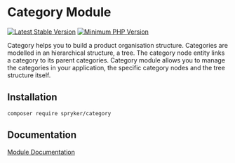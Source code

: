 # Category Module
[![Latest Stable Version](https://poser.pugx.org/spryker/category/v/stable.svg)](https://packagist.org/packages/spryker/category)
[![Minimum PHP Version](https://img.shields.io/badge/php-%3E%3D%207.4-8892BF.svg)](https://php.net/)

Category helps you to build a product organisation structure. Categories are modelled in an hierarchical structure, a tree. The category node entity links a category to its parent categories. Category module allows you to manage the categories in your application, the specific category nodes and the tree structure itself.

## Installation

```
composer require spryker/category
```

## Documentation

[Module Documentation](https://academy.spryker.com/developing_with_spryker/module_guide/products/category.html)
